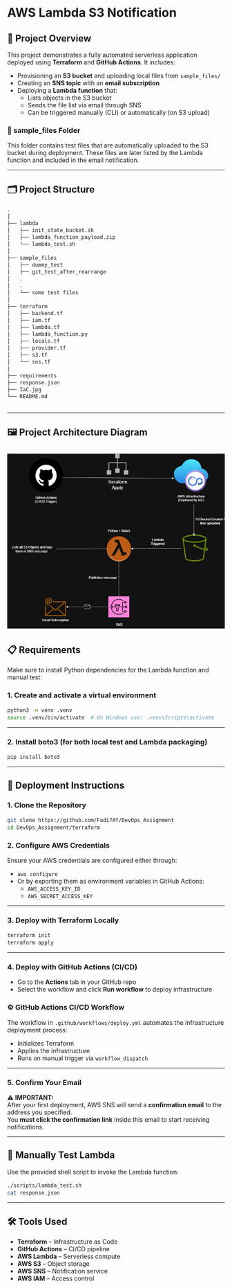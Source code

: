 # AWS Lambda S3 Notification 

## 📌 Project Overview

This project demonstrates a fully automated serverless application deployed using **Terraform** and **GitHub Actions**. It includes:

- Provisioning an **S3 bucket** and uploading local files from `sample_files/`
- Creating an **SNS topic** with an **email subscription**
- Deploying a **Lambda function** that:
  - Lists objects in the S3 bucket
  - Sends the file list via email through SNS
  - Can be triggered manually (CLI) or automatically (on S3 upload)
  
### 📂 sample_files Folder

This folder contains test files that are automatically uploaded to the S3 bucket during deployment.
These files are later listed by the Lambda function and included in the email notification.

---

## 🗂️ Project Structure

```
.
│
├── lambda
│   ├── init_state_bucket.sh
│   ├── lambda_function_payload.zip
│   └── lambda_test.sh
│ 
├── sample_files
│   ├── dummy_test
│   ├── git_test_after_rearrange
│   .
│   .
│   └── some test files
│ 
├── terraform
│   ├── backend.tf
│   ├── iam.tf
│   ├── lambda.tf
│   ├── lambda_function.py
│   ├── locals.tf
│   ├── provider.tf
│   ├── s3.tf
│   └── sns.tf
│ 
├── requirements
├── response.json
├── IaC.jpg
└── README.md
              
```
---
## 🖼️ Project Architecture Diagram
![Architecture Diagram](https://raw.githubusercontent.com/Fadi7AY/DevOps_Assignment/remote_s3/IaC.jpg)
---


## 📋 Requirements

Make sure to install Python dependencies for the Lambda function and manual test:

### 1. Create and activate a virtual environment

```bash
python3 -m venv .venv
source .venv/bin/activate  # On Windows use: .venv\Scripts\activate
```
---
### 2. Install boto3 (for both local test and Lambda packaging)

```bash
pip install boto3
```
---

## 🚀 Deployment Instructions

### 1. Clone the Repository

```bash
git clone https://github.com/Fadi7AY/DevOps_Assignment
cd DevOps_Assignment/terraform
```

### 2. Configure AWS Credentials

Ensure your AWS credentials are configured either through:

- `aws configure`  
- Or by exporting them as environment variables in GitHub Actions:
  - `AWS_ACCESS_KEY_ID`
  - `AWS_SECRET_ACCESS_KEY`
---
### 3. Deploy with Terraform Locally

```bash
terraform init
terraform apply
```
---
### 4. Deploy with GitHub Actions (CI/CD)

- Go to the **Actions** tab in your GitHub repo
- Select the workflow and click **Run workflow** to deploy infrastructure

### ⚙️ GitHub Actions CI/CD Workflow

The workflow in `.github/workflows/deploy.yml` automates the infrastructure deployment process:

- Initializes Terraform
- Applies the infrastructure
- Runs on manual trigger via `workflow_dispatch`
---
### 5. Confirm Your Email

⚠️ **IMPORTANT:**  
After your first deployment, AWS SNS will send a **confirmation email** to the address you specified.  
You **must click the confirmation link** inside this email to start receiving notifications.

---

## 🧪 Manually Test Lambda

Use the provided shell script to invoke the Lambda function:

```bash
./scripts/lambda_test.sh
cat response.json
```

---

## 🛠 Tools Used

- **Terraform** – Infrastructure as Code
- **GitHub Actions** – CI/CD pipeline
- **AWS Lambda** – Serverless compute
- **AWS S3** – Object storage
- **AWS SNS** – Notification service
- **AWS IAM** – Access control



